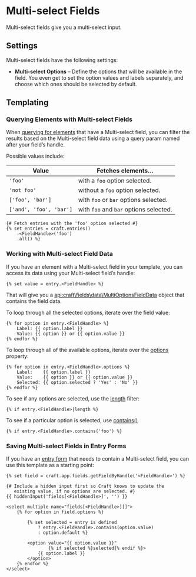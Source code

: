 # Multi-select Fields

Multi-select fields give you a multi-select input.

## Settings

Multi-select fields have the following settings:

* **Multi-select Options** – Define the options that will be available in the field. You even get to set the option values and labels separately, and choose which ones should be selected by default.

## Templating

### Querying Elements with Multi-select Fields

When [querying for elements](dev/element-queries/README.md) that have a Multi-select field, you can filter the results based on the Multi-select field data using a query param named after your field’s handle.

Possible values include:

| Value | Fetches elements…
| - | -
| `'foo'` | with a `foo` option selected.
| `'not foo'` | without a `foo` option selected.
| `['foo', 'bar']` | with `foo` or `bar` options selected.
| `['and', 'foo', 'bar']` | with `foo` and `bar` options selected.

```twig
{# Fetch entries with the 'foo' option selected #}
{% set entries = craft.entries()
    .<FieldHandle>('foo')
    .all() %}
```

### Working with Multi-select Field Data

If you have an element with a Multi-select field in your template, you can access its data using your Multi-select field’s handle:

```twig
{% set value = entry.<FieldHandle> %}
```

That will give you a <api:craft\fields\data\MultiOptionsFieldData> object that contains the field data.

To loop through all the selected options, iterate over the field value:

```twig
{% for option in entry.<FieldHandle> %}
    Label: {{ option.label }}
    Value: {{ option }} or {{ option.value }}
{% endfor %}
```

To loop through all of the available options, iterate over the [options](api:craft\fields\data\MultiOptionsFieldData::getOptions()) property:

```twig
{% for option in entry.<FieldHandle>.options %}
    Label:    {{ option.label }}
    Value:    {{ option }} or {{ option.value }}
    Selected: {{ option.selected ? 'Yes' : 'No' }}
{% endfor %}
```

To see if any options are selected, use the [length](https://twig.symfony.com/doc/2.x/filters/length.html) filter:

```twig
{% if entry.<FieldHandle>|length %}
```

To see if a particular option is selected, use [contains()](api:craft\fields\data\MultiOptionsFieldData::contains())

```twig
{% if entry.<FieldHandle>.contains('foo') %}
```

### Saving Multi-select Fields in Entry Forms

If you have an [entry form](dev/examples/entry-form.md) that needs to contain a Multi-select field, you can use this template as a starting point:

```twig
{% set field = craft.app.fields.getFieldByHandle('<FieldHandle>') %}

{# Include a hidden input first so Craft knows to update the
   existing value, if no options are selected. #}
{{ hiddenInput('fields[<FieldHandle>]', '') }}

<select multiple name="fields[<FieldHandle>][]">
    {% for option in field.options %}

        {% set selected = entry is defined
            ? entry.<FieldHandle>.contains(option.value)
            : option.default %}

        <option value="{{ option.value }}"
                {% if selected %}selected{% endif %}>
            {{ option.label }}
        </option>
    {% endfor %}
</select>
```

